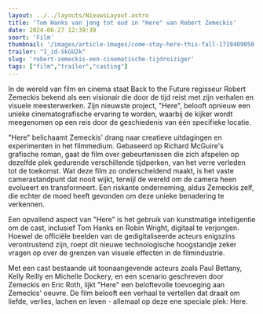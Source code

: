 ```yaml
---
layout: ../../layouts/NieuwsLayout.astro
title: 'Tom Hanks van jong tot oud in "Here" van Robert Zemeckis'
date: 2024-06-27 12:39:39
soort: 'Film'
thumbnail: '/images/article-images/come-stay-here-this-fall-1719409050.jpg'
trailer: "I_id-SkGU2k"
slug: 'robert-zemeckis-een-cinematische-tijdreiziger'
tags: ["film","trailer","casting"]
---
```


In de wereld van film en cinema staat Back to the Future regisseur Robert Zemeckis bekend als een visionair die door de tijd reist met zijn verhalen en visuele meesterwerken. Zijn nieuwste project, "Here", belooft opnieuw een unieke cinematografische ervaring te worden, waarbij de kijker wordt meegenomen op een reis door de geschiedenis van één specifieke locatie.

"Here" belichaamt Zemeckis' drang naar creatieve uitdagingen en experimenten in het filmmedium. Gebaseerd op Richard McGuire's grafische roman, gaat de film over gebeurtenissen die zich afspelen op dezelfde plek gedurende verschillende tijdperken, van het verre verleden tot de toekomst. Wat deze film zo onderscheidend maakt, is het vaste camerastandpunt dat nooit wijkt, terwijl de wereld om de camera heen evolueert en transformeert. Een riskante onderneming, aldus Zemeckis zelf, die echter de moed heeft gevonden om deze unieke benadering te verkennen.

Een opvallend aspect van "Here" is het gebruik van kunstmatige intelligentie om de cast, inclusief Tom Hanks en Robin Wright, digitaal te verjongen. Hoewel de officiële beelden van de gedigitaliseerde acteurs enigszins verontrustend zijn, roept dit nieuwe technologische hoogstandje zeker vragen op over de grenzen van visuele effecten in de filmindustrie.

Met een cast bestaande uit toonaangevende acteurs zoals Paul Bettany, Kelly Reilly en Michelle Dockery, en een scenario geschreven door Zemeckis en Eric Roth, lijkt "Here" een beloftevolle toevoeging aan Zemeckis' oeuvre. De film belooft een verhaal te vertellen dat draait om liefde, verlies, lachen en leven - allemaal op deze ene speciale plek: Here.
